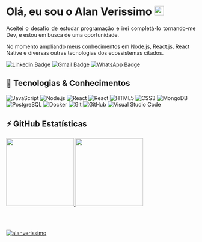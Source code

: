 <h1 align = "justify"> Olá, eu sou o Alan Verissimo <img src="https://media.giphy.com/media/hvRJCLFzcasrR4ia7z/giphy.gif" width="25px"></h1> 
<p align = "justify">Aceitei o desafio de estudar programação e irei completá-lo tornando-me Dev, e estou em busca de uma oportunidade.</p>

No momento ampliando meus conhecimentos em Node.js, React.js, React Native e diversas outras tecnologias dos ecossistemas citados.

[![Linkedin Badge](https://img.shields.io/badge/-LinkedIn-blue?style=flat-square&logo=Linkedin&logoColor=white&link=https://www.linkedin.com/in/alanverissimo/)](https://www.linkedin.com/in/alanverissimo/)
[![Gmail Badge](https://img.shields.io/badge/-Gmail-c14438?style=flat-square&logo=Gmail&logoColor=white&link=mailto:alanverissimodev@gmail.com)](mailto:alanverissimodev@gmail.com)
[![WhatsApp Badge](https://img.shields.io/badge/WhatsApp-0DA204?style=flat-square&logo=whatsapp&logoColor=white)](https://wa.me/5521982609925)

## 🚀 Tecnologias & Conhecimentos

![JavaScript](https://img.shields.io/badge/-JavaScript-black?style=flat-square&logo=javascript)
![Node.js](https://img.shields.io/badge/-Node.js-black?style=flat-square&logo=Node.js)
![React](https://img.shields.io/badge/-React.js-black?style=flat-square&logo=react)
![React](https://img.shields.io/badge/-React%20Native-black?style=flat-square&logo=react)
![HTML5](https://img.shields.io/badge/-HTML5-black?style=flat-square&logo=html5&logoColor=white)
![CSS3](https://img.shields.io/badge/-CSS3-black?style=flat-square&logo=css3)
![MongoDB](https://img.shields.io/badge/-MongoDB-black?style=flat-square&logo=mongodb)
![PostgreSQL](https://img.shields.io/badge/-PostgreSQL-black?style=flat-square&logo=postgresql)
![Docker](https://img.shields.io/badge/-Docker-black?style=flat-square&logo=docker)
![Git](https://img.shields.io/badge/-Git-black?style=flat-square&logo=git)
![GitHub](https://img.shields.io/badge/-GitHub-black?style=flat-square&logo=github)
![Visual Studio Code](https://img.shields.io/badge/-Visual%20Studio%20Code-black?style=flat-square&logo=VisualStudioCode)

## ⚡ GitHub Estatísticas

<div>
  <a href="https://github.com/alanverissimo">
  <img height="180em" src="https://github-readme-stats.vercel.app/api?username=alanverissimo&show_icons=true&theme=synthwave&include_all_commits=true&count_private=true"/>
  <img height="180em" src="https://github-readme-stats.vercel.app/api/top-langs/?username=alanverissimo&layout=compact&langs_count=7&theme=synthwave"/>
</div> 
  
  ##
  
</br>
<p align="left"><img src="https://komarev.com/ghpvc/?username=alanverissimo" alt="alanverissimo" /></p>




